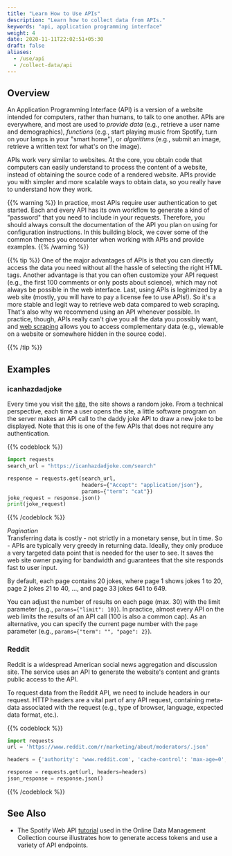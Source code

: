 ```yaml
---
title: "Learn How to Use APIs"
description: "Learn how to collect data from APIs."
keywords: "api, application programming interface"
weight: 4
date: 2020-11-11T22:02:51+05:30
draft: false
aliases:
  - /use/api
  - /collect-data/api
---
```


## Overview
An Application Programming Interface (API) is a version of a website intended for computers, rather than humans, to talk to one another. APIs are everywhere, and most are used to *provide data* (e.g., retrieve a user name and demographics), *functions* (e.g., start playing music from Spotify, turn on your lamps in your "smart home"), or
*algorithms* (e.g., submit an image, retrieve a written text for what's on the image).

APIs work very similar to websites. At the core, you obtain code that computers can easily understand to process the content of a website, instead of obtaining the source code of a rendered website. APIs provide you with simpler and more scalable ways to obtain data, so you really have to understand how they work.

{{% warning %}}
In practice, most APIs require user authentication to get started. Each and every API has its own workflow to generate a kind of "password" that you need to include in your requests. Therefore, you should always consult the documentation of the API you plan on using for configuration instructions. In this building block, we cover some of the common themes you encounter when working with APIs and provide examples.
{{% /warning %}}

{{% tip %}}
One of the major advantages of APIs is that you can directly access the data you need without all the hassle of selecting the right HTML tags. Another advantage is that you can often customize your API request (e.g., the first 100 comments or only posts about science), which may not always be possible in the web interface.
Last, using APIs is legitimized by a web site (mostly, you will have to pay a license fee to use APIs!). So it's a more stable and legit way to retrieve web data compared to web scraping. That's also why we recommend using an API whenever possible.
In practice, though, APIs really can't give you all the data you possibly want, and [web scraping](https://tilburgsciencehub.com/building-blocks/collect-data/web-scraping/web-scraping/
) allows you to access complementary data (e.g., viewable on a website or somewhere hidden in the source code).

{{% /tip %}}


## Examples

### icanhazdadjoke
Every time you visit the [site](https://icanhazdadjoke.com), the site shows a random joke. From a technical perspective, each time a user opens the site, a little software program on the server makes an API call to the daddy joke API to draw a new joke to be displayed. Note that this is one of the few APIs that does not require any authentication.

{{% codeblock %}}
```Python
import requests
search_url = "https://icanhazdadjoke.com/search"

response = requests.get(search_url,
                        headers={"Accept": "application/json"},
                        params={"term": "cat"})
joke_request = response.json()
print(joke_request)
```
{{% /codeblock %}}

*Pagination*  
Transferring data is costly - not strictly in a monetary sense, but in time. So - APIs are typically very greedy in returning data. Ideally, they only produce a very targeted data point that is needed for the user to see. It saves the web site owner paying for bandwidth and guarantees that the site responds fast to user input.

By default, each page contains 20 jokes, where page 1 shows jokes 1 to 20, page 2 jokes 21 to 40, ..., and page 33 jokes 641 to 649.

You can adjust the number of results on each page (max. 30) with the limit parameter (e.g., `params={"limit": 10}`). In practice, almost every API on the web limits the results of an API call (100 is also a common cap). As an alternative, you can specify the current page number with the `page` parameter (e.g., `params={"term": "", "page": 2}`).


### Reddit
Reddit is a widespread American social news aggregation and discussion site. The service uses an API to generate the website's content and grants public access to the API.

To request data from the Reddit API, we need to include headers in our request. HTTP headers are a vital part of any API request, containing meta-data associated with the request (e.g., type of browser, language, expected data format, etc.).


{{% codeblock %}}

```python
import requests
url = 'https://www.reddit.com/r/marketing/about/moderators/.json'

headers = {'authority': 'www.reddit.com', 'cache-control': 'max-age=0', 'upgrade-insecure-requests': '1', 'user-agent': 'Mozilla/5.0 (Macintosh; Intel Mac OS X 10_15_7) AppleWebKit/537.36 (KHTML, like Gecko) Chrome/87.0.4280.88 Safari/537.36'}

response = requests.get(url, headers=headers)
json_response = response.json()
```
{{% /codeblock %}}


## See Also

* The Spotify Web API [tutorial](https://github.com/hannesdatta/course-odcm/blob/master/content/docs/tutorials/apisadvanced/api-advanced.ipynb) used in the Online Data Management Collection course illustrates how to generate access tokens and use a variety of API endpoints.
